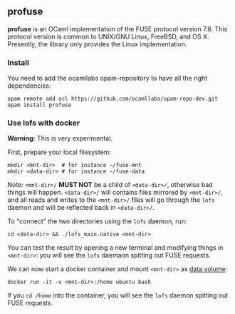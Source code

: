 ## profuse

**profuse** is an OCaml implementation of the FUSE protocol version
 7.8. This protocol version is common to UNIX/GNU Linux, FreeBSD, and OS
 X. Presently, the library only provides the Linux implementation.

### Install

You need to add the ocamllabs opam-repository to have all the right dependencies:

```shell
opam remote add ocl https://github.com/ocamllabs/opam-repo-dev.git
opam install profuse
```

### Use lofs with docker

**Warning:** This is very experimental.

First, prepare your local filesystem:

```shell
mkdir <mnt-dir>  # for instance ~/fuse-mnt
mkdir <data-dir> # for instance ~/fuse-data
```

Note: `<mnt-dir>/` **MUST NOT** be a child of `<data-dir>/`, otherwise
bad things will happen. `<data-dir>/` will contains files mirrored by
`<mnt-dir>/`, and all reads and writes to the `<mnt-dir>/` files will go
through the `lofs` daemon and will be reflected back in `<data-dir>/`.

To "connect" the two directories using the `lofs` daemon, run:

```shell
cd <data-dir> && ./lofs_main.native <mnt-dir>
```

You can test the result by opening a new terminal and modifying things
in `<mnt-dir>`: you will see the `lofs` daemaon spitting out FUSE
requests.

We can now start a docker container and mount `<mnt-dir>` as [data
volume](https://docs.docker.com/userguide/dockervolumes/):

```shell
docker run -it -v <mnt-dir>:/home ubuntu bash
```

If you `cd /home` into the container, you will see the `lofs` daemon
spitting out FUSE requests.
